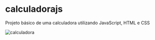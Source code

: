 # calculadorajs
Projeto básico de uma calculadora utilizando JavaScript, HTML e CSS

![calculadora](https://user-images.githubusercontent.com/71715700/142783664-8247312a-8e70-4bfe-b65f-bb94d56d6a0d.gif)

